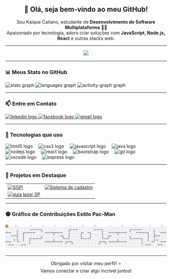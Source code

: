 <h2 align="center">👋 Olá, seja bem-vindo ao meu GitHub!</h2>

<p align="center">
  Sou Kaique Caitano, estudante de <strong>Desenvolvimento de Software Multiplataforma</strong> 👨‍💻<br>
  Apaixonado por tecnologia, adoro criar soluções com <strong>JavaScript, Node.js, React</strong> e outras stacks web.
</p>

<hr />

<div align="center">
  <img height="200" src="https://camo.githubusercontent.com/be98d03d41933a0f6505e6588aadb6137603a616991c7ae7947bcd12d92b8c33/68747470733a2f2f632e74656e6f722e636f6d2f5f3657646f566c7537613841414141432f74656e6f722e676966" />
</div>

<hr />

### 📊 Meus Stats no GitHub

<div align="left">
  <img src="https://github-readme-stats.vercel.app/api?username=kaique12santos&hide_title=false&hide_rank=false&show_icons=true&include_all_commits=true&count_private=true&disable_animations=false&theme=shades-of-purple&locale=en&hide_border=false&order=1" height="150" alt="stats graph"  />
  <img src="https://github-readme-stats.vercel.app/api/top-langs?username=kaique12santos&locale=en&hide_title=false&layout=compact&card_width=320&langs_count=5&theme=shades-of-purple&hide_border=false&order=2" height="160" alt="languages graph"  />
  <img src="https://github-readme-activity-graph.vercel.app/graph?username=kaique12santos&radius=16&theme=elegant&area=true&order=5&hide_border=false&hide_title=true" height="300" alt="activity-graph graph"  />
</div>

<hr />

### 📫 Entre em Contato

<div align="left">
  <a href="https://www.linkedin.com/in/kaique-caitano-b68b902ba/" target="_blank">
    <img src="https://img.shields.io/static/v1?message=LinkedIn&logo=linkedin&label=&color=0077B5&logoColor=white&labelColor=&style=for-the-badge" height="30" alt="linkedin logo" />
  </a>
  <a href="https://www.facebook.com/kaique.caitano.1/?locale=pt_BR" target="_blank">
    <img src="https://img.shields.io/static/v1?message=Facebook&logo=facebook&label=&color=1877F2&logoColor=white&labelColor=&style=for-the-badge" height="30" alt="facebook logo" />
  </a>
  <a href="mailto:kaiqueyakushi@gmail.com" target="_blank">
    <img src="https://img.shields.io/static/v1?message=Gmail&logo=gmail&label=&color=D14836&logoColor=white&labelColor=&style=for-the-badge" height="30" alt="gmail logo" />
  </a>
</div>

<hr />

### 🚀 Tecnologias que uso

<div align="left">
  <img src="https://cdn.jsdelivr.net/gh/devicons/devicon/icons/html5/html5-original.svg" height="35" alt="html5 logo" />
  <img width="10" />
  <img src="https://cdn.jsdelivr.net/gh/devicons/devicon/icons/css3/css3-original.svg" height="35" alt="css3 logo" />
  <img width="10" />
  <img src="https://cdn.jsdelivr.net/gh/devicons/devicon/icons/javascript/javascript-original.svg" height="35" alt="javascript logo" />
  <img width="10" />
  <img src="https://cdn.jsdelivr.net/gh/devicons/devicon/icons/java/java-original.svg" height="35" alt="java logo" />
  <img width="10" />
  <img src="https://cdn.jsdelivr.net/gh/devicons/devicon/icons/nodejs/nodejs-original.svg" height="35" alt="nodejs logo" />
  <img width="10" />
  <img src="https://cdn.jsdelivr.net/gh/devicons/devicon/icons/react/react-original.svg" height="35" alt="react logo" />
  <img width="10" />
  <img src="https://cdn.jsdelivr.net/gh/devicons/devicon/icons/bootstrap/bootstrap-original.svg" height="35" alt="bootstrap logo" />
  <img width="10" />
  <img src="https://cdn.jsdelivr.net/gh/devicons/devicon/icons/git/git-original.svg" height="35" alt="git logo" />
  <img width="10" />
  <img src="https://cdn.jsdelivr.net/gh/devicons/devicon/icons/vscode/vscode-original.svg" height="35" alt="vscode logo" />
  <img width="10" />
  <img src="https://cdn.jsdelivr.net/gh/devicons/devicon/icons/express/express-original.svg" height="35" alt="express logo" />
</div>

<hr />

### 💼 Projetos em Destaque

<table >
  <tr>
    <td align="left">
      <a href="https://github.com/kaique12santos/sgpi" target="_blank">
         <img width="400" alt="SGPI" src="https://github-readme-stats.vercel.app/api/pin/?username=kaique12santos&repo=sgpi&theme=shades-of-purple&hide_border=false" />
      </a>
    </td>
    <td align="left">
      <a href="https://github.com/kaique12santos/imc-calculator" target="_blank">
        <img width="400" alt="Sistema de cadastro" src="https://github-readme-stats.vercel.app/api/pin/?username=kaique12santos&repo=Sistema_de_cadastro&theme=shades-of-purple&hide_border=false" />
      </a>
    </td>
  </tr>
  <tr>
  <td align="left">
      <a href="https://github.com/kaique12santos/todo-list" target="_blank">
        <img width="400" alt="guia lazer SP" src="https://github-readme-stats.vercel.app/api/pin/?username=kaique12santos&repo=guia-lazer-main&theme=shades-of-purple&hide_border=false" />
      </a>
    </td>
  </tr>
</table>

<hr />

### 🟡 Gráfico de Contribuições Estilo Pac-Man

<picture>
  <source media="(prefers-color-scheme: dark)" srcset="https://raw.githubusercontent.com/kaique12santos/kaique12santos/output/pacman-contribution-graph-dark.svg">
  <source media="(prefers-color-scheme: light)" srcset="https://raw.githubusercontent.com/kaique12santos/kaique12santos/output/pacman-contribution-graph.svg">
  <img alt="pacman contribution graph" src="https://raw.githubusercontent.com/kaique12santos/kaique12santos/output/pacman-contribution-graph.svg">
</picture>

<hr />

<p align="center">
  Obrigado por visitar meu perfil! ⭐<br>
  Vamos conectar e criar algo incrível juntos!
</p>
